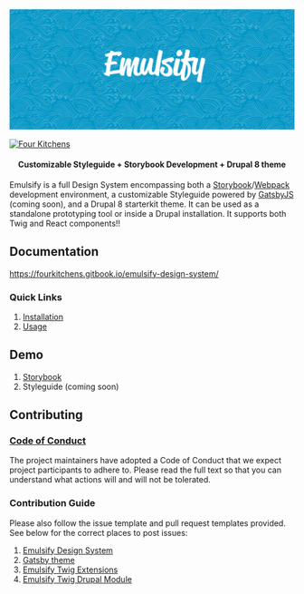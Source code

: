 <img src="./hero.png" />

[![Four Kitchens](https://img.shields.io/badge/4K-Four%20Kitchens-35AA4E.svg)](https://fourkitchens.com/)

<h4 align="center">Customizable Styleguide + Storybook Development + Drupal 8 theme</h4>

Emulsify is a full Design System encompassing both a [Storybook](https://storybook.js.org/)/[Webpack](https://webpack.js.org/) development environment, a customizable Styleguide powered by [GatsbyJS](https://www.gatsbyjs.org/) (coming soon), and a Drupal 8 starterkit theme. It can be used as a standalone prototyping tool or inside a Drupal installation. It supports both Twig and React components!!

## Documentation

https://fourkitchens.gitbook.io/emulsify-design-system/

### Quick Links

1. [Installation](https://fourkitchens.gitbook.io/emulsify-design-system/installation/design-system)
2. [Usage](https://fourkitchens.gitbook.io/emulsify-design-system/usage/commands)

## Demo

1. [Storybook](https://emulsify-ds.github.io/emulsify-design-system)
2. Styleguide (coming soon)

## Contributing

### [Code of Conduct](https://github.com/emulsify-ds/emulsify-design-system/blob/master/CODE_OF_CONDUCT.md)

The project maintainers have adopted a Code of Conduct that we expect project participants to adhere to. Please read the full text so that you can understand what actions will and will not be tolerated.

### Contribution Guide

Please also follow the issue template and pull request templates provided. See below for the correct places to post issues:

1. [Emulsify Design System](https://github.com/emulsify-ds/emulsify-design-system/issues)
2. [Gatsby theme](https://github.com/emulsify-ds/gatsby-theme-emulsify/issues)
3. [Emulsify Twig Extensions](https://github.com/emulsify-ds/emulsify-twig-extensions/issues)
4. [Emulsify Twig Drupal Module](https://www.drupal.org/project/issues/emulsify_twig)


